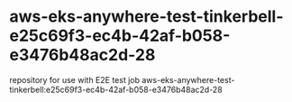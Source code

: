 # aws-eks-anywhere-test-tinkerbell-e25c69f3-ec4b-42af-b058-e3476b48ac2d-28
repository for use with E2E test job aws-eks-anywhere-test-tinkerbell:e25c69f3-ec4b-42af-b058-e3476b48ac2d-28
